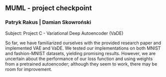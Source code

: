 ## MUML - project checkpoint 
### Patryk Rakus | Damian Skowroński

Subject: Project C - Variational Deep Autoencoder (VaDE) 

So far, we have familiarized ourselves with the provided research paper and implemented VAE and VaDE. We tested our implementations on both MNIST and fashion-MNIST datasets, yielding promising results. However, we are uncertain about the performance of our loss function and using weights from a pretrained autoencoder; although they seem to work, there may be room for improvement.